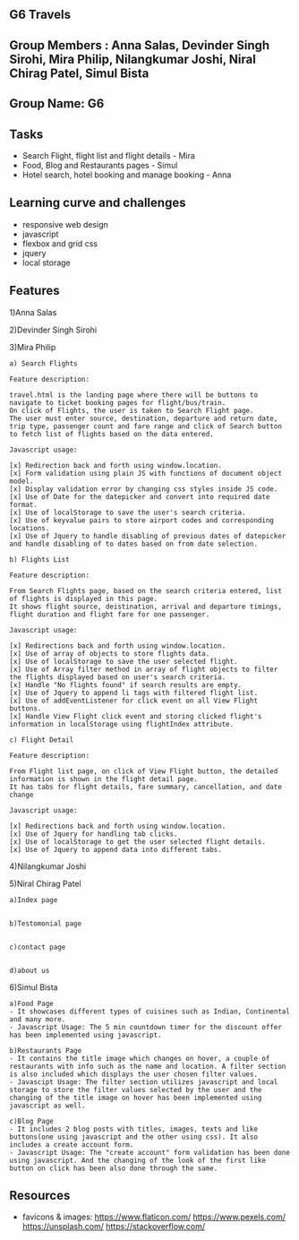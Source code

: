 ## G6 Travels

## Group Members : Anna Salas, Devinder Singh Sirohi, Mira Philip, Nilangkumar Joshi, Niral Chirag Patel, Simul Bista

## Group Name: G6

## Tasks

- Search Flight, flight list and flight details - Mira
- Food, Blog and Restaurants pages - Simul
- Hotel search, hotel booking and manage booking - Anna
## Learning curve and challenges
- responsive web design
- javascript
- flexbox and grid css
- jquery
- local storage

## Features
1)Anna Salas

2)Devinder Singh Sirohi

3)Mira Philip

    a) Search Flights

    Feature description:

    travel.html is the landing page where there will be buttons to navigate to ticket booking pages for flight/bus/train.
    On click of Flights, the user is taken to Search Flight page. 
    The user must enter source, destination, departure and return date, trip type, passenger count and fare range and click of Search button to fetch list of flights based on the data entered.

    Javascript usage:

    [x] Redirection back and forth using window.location.
    [x] Form validation using plain JS with functions of document object model.
    [x] Display validation error by changing css styles inside JS code.
    [x] Use of Date for the datepicker and convert into required date format.
    [x] Use of localStorage to save the user's search criteria.
    [x] Use of keyvalue pairs to store airport codes and corresponding locations.
    [x] Use of Jquery to handle disabling of previous dates of datepicker and handle disabling of to dates based on from date selection.

    b) Flights List

    Feature description:

    From Search Flights page, based on the search criteria entered, list of flights is displayed in this page.
    It shows flight source, deistination, arrival and departure timings, flight duration and flight fare for one passenger.

    Javascript usage:

    [x] Redirections back and forth using window.location.
    [x] Use of array of objects to store flights data.
    [x] Use of localStorage to save the user selected flight.
    [x] Use of Array filter method in array of flight objects to filter the flights displayed based on user's search criteria.
    [x] Handle "No flights found" if search results are empty.
    [x] Use of Jquery to append li tags with filtered flight list.
    [x] Use of addEventListener for click event on all View Flight buttons.
    [x] Handle View Flight click event and storing clicked flight's information in localStorage using flightIndex attribute.

    c) Flight Detail

    Feature description:

    From Flight list page, on click of View Flight button, the detailed information is shown in the flight detail page. 
    It has tabs for flight details, fare summary, cancellation, and date change

    Javascript usage:

    [x] Redirections back and forth using window.location.
    [x] Use of Jquery for handling tab clicks.
    [x] Use of localStorage to get the user selected flight details.
    [x] Use of Jquery to append data into different tabs.

4)Nilangkumar Joshi

5)Niral Chirag Patel
 
    a)Index page 


    b)Testomonial page


    c)contact page


    d)about us

6)Simul Bista

    a)Food Page
    - It showcases different types of cuisines such as Indian, Continental and many more.
    - Javascript Usage: The 5 min countdown timer for the discount offer has been implemented using javascript.

    b)Restaurants Page
    - It contains the title image which changes on hover, a couple of restaurants with info such as the name and location. A filter section is also included which displays the user chosen filter values.
    - Javascipt Usage: The filter section utilizes javascript and local storage to store the filter values selected by the user and the changing of the title image on hover has been implemented using javascript as well.

    c)Blog Page
    - It includes 2 blog posts with titles, images, texts and like buttons(one using javascript and the other using css). It also includes a create account form.
    - Javascript Usage: The "create account" form validation has been done using javascript. And the changing of the look of the first like button on click has been also done through the same.
    
## Resources

- favicons & images: 
https://www.flaticon.com/
https://www.pexels.com/
https://unsplash.com/
https://stackoverflow.com/
